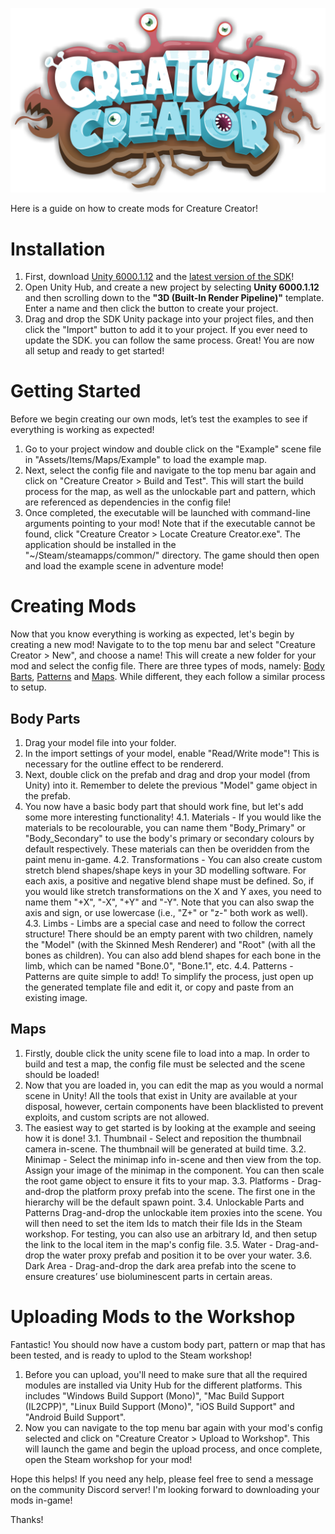 ![Creature Creator Logo](./Logo.png)

Here is a guide on how to create mods for Creature Creator!

# Installation
1. First, download [Unity 6000.1.12](https://unity.com/releases/editor/whats-new/6000.1.12) and the [latest version of the SDK](https://github.com/daniellochner/creature-creator-sdk/releases)!
2. Open Unity Hub, and create a new project by selecting **Unity 6000.1.12** and then scrolling down to the **"3D (Built-In Render Pipeline)"** template. Enter a name and then click the button to create your project.
3. Drag and drop the SDK Unity package into your project files, and then click the "Import" button to add it to your project. If you ever need to update the SDK. you can follow the same process.
Great! You are now all setup and ready to get started!

# Getting Started
Before we begin creating our own mods, let’s test the examples to see if everything is working as expected!
1. Go to your project window and double click on the "Example" scene file in "Assets/Items/Maps/Example" to load the example map.
2. Next, select the config file and navigate to the top menu bar again and click on "Creature Creator > Build and Test". This will start the build process for the map, as well as the unlockable part and pattern, which are referenced as dependencies in the config file!
3. Once completed, the executable will be launched with command-line arguments pointing to your mod! Note that if the executable cannot be found, click "Creature Creator > Locate Creature Creator.exe". The application should be installed in the "~/Steam/steamapps/common/" directory.
The game should then open and load the example scene in adventure mode!

# Creating Mods
Now that you know everything is working as expected, let's begin by creating a new mod!
Navigate to to the top menu bar and select "Creature Creator > New", and choose a name! This will create a new folder for your mod and select the config file.
There are three types of mods, namely: [Body Barts](##body-parts), [Patterns](##patterns) and [Maps](##maps). While different, they each follow a similar process to setup.

## Body Parts
1. Drag your model file into your folder.
2. In the import settings of your model, enable "Read/Write mode"! This is necessary for the outline effect to be rendererd.
3. Next, double click on the prefab and drag and drop your model (from Unity) into it. Remember to delete the previous "Model" game object in the prefab.
4. You now have a basic body part that should work fine, but let's add some more interesting functionality!
4.1. Materials - If you would like the materials to be recolourable, you can name them "Body_Primary" or "Body_Secondary" to use the body's primary or secondary colours by default respectively. These materials can then be overidden from the paint menu in-game.
4.2. Transformations - You can also create custom stretch blend shapes/shape keys in your 3D modelling software. For each axis, a positive and negative blend shape must be defined. So, if you would like stretch transformations on the X and Y axes, you need to name them "+X", "-X", "+Y" and "-Y". Note that you can also swap the axis and sign, or use lowercase (i.e., "Z+" or "z-" both work as well).
4.3. Limbs - Limbs are a special case and need to follow the correct structure! There should be an empty parent with two children, namely the "Model" (with the Skinned Mesh Renderer) and "Root" (with all the bones as children). You can also add blend shapes for each bone in the limb, which can be named "Bone.0", "Bone.1", etc.
4.4. Patterns - Patterns are quite simple to add! To simplify the process, just open up the generated template file and edit it, or copy and paste from an existing image.

## Maps
1. Firstly, double click the unity scene file to load into a map. In order to build and test a map, the config file must be selected and the scene should be loaded!
2. Now that you are loaded in, you can edit the map as you would a normal scene in Unity! All the tools that exist in Unity are available at your disposal, however, certain components have been blacklisted to prevent exploits, and custom scripts are not allowed.
3. The easiest way to get started is by looking at the example and seeing how it is done!
3.1. Thumbnail - Select and reposition the thumbnail camera in-scene. The thumbnail will be generated at build time.
3.2. Minimap - Select the minimap info in-scene and then view from the top. Assign your image of the minimap in the component. You can then scale the root game object to ensure it fits to your map.
3.3. Platforms - Drag-and-drop the platform proxy prefab into the scene. The first one in the hierarchy will be the default spawn point.
3.4. Unlockable Parts and Patterns Drag-and-drop the unlockable item proxies into the scene. You will then need to set the item Ids to match their file Ids in the Steam workshop. For testing, you can also use an arbitrary Id, and then setup the link to the local item in the map's config file.
3.5. Water - Drag-and-drop the water proxy prefab and position it to be over your water.
3.6. Dark Area - Drag-and-drop the dark area prefab into the scene to ensure creatures’ use bioluminescent parts in certain areas.

# Uploading Mods to the Workshop
Fantastic! You should now have a custom body part, pattern or map that has been tested, and is ready to uplod to the Steam workshop!
1. Before you can upload, you'll need to make sure that all the required modules are installed via Unity Hub for the different platforms. This includes "Windows Build Support (Mono)", "Mac Build Support (IL2CPP)", "Linux Build Support (Mono)", "iOS Build Support" and "Android Build Support".
2. Now you can navigate to the top menu bar again with your mod's config selected and click on "Creature Creator > Upload to Workshop".
This will launch the game and begin the upload process, and once complete, open the Steam workshop for your mod!

Hope this helps! If you need any help, please feel free to send a message on the community Discord server! I'm looking forward to downloading your mods in-game!

Thanks!

